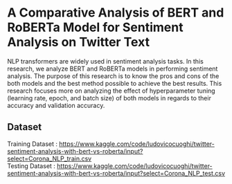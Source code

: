 # A Comparative Analysis of BERT and RoBERTa Model for Sentiment Analysis on Twitter Text

NLP transformers are widely used in sentiment analysis tasks. In this research, we analyze BERT and RoBERTa models in performing sentiment analysis. The purpose of this research is to know the pros and cons of the both models and the best method possible to achieve the best results. This research focuses more on analyzing the effect of hyperparameter tuning (learning rate, epoch, and batch size) of both models in regards to their accuracy and validation accuracy.

## Dataset
Training Dataset : https://www.kaggle.com/code/ludovicocuoghi/twitter-sentiment-analysis-with-bert-vs-roberta/input?select=Corona_NLP_train.csv
<br>
Testing Dataset : https://www.kaggle.com/code/ludovicocuoghi/twitter-sentiment-analysis-with-bert-vs-roberta/input?select=Corona_NLP_test.csv
